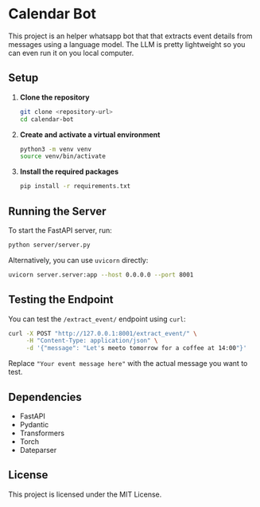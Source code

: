 # Calendar Bot

This project is an helper whatsapp bot that that extracts event details from messages using a language model.
The LLM is pretty lightweight so you can even run it on you local computer.

## Setup

1. **Clone the repository**
   ```bash
   git clone <repository-url>
   cd calendar-bot
   ```

2. **Create and activate a virtual environment**
   ```bash
   python3 -m venv venv
   source venv/bin/activate
   ```

3. **Install the required packages**
   ```bash
   pip install -r requirements.txt
   ```

## Running the Server

To start the FastAPI server, run:

```bash
python server/server.py
```

Alternatively, you can use `uvicorn` directly:

```bash
uvicorn server.server:app --host 0.0.0.0 --port 8001
```

## Testing the Endpoint

You can test the `/extract_event/` endpoint using `curl`:

```bash
curl -X POST "http://127.0.0.1:8001/extract_event/" \
     -H "Content-Type: application/json" \
     -d '{"message": "Let's meeto tomorrow for a coffee at 14:00"}'
```

Replace `"Your event message here"` with the actual message you want to test.

## Dependencies

- FastAPI
- Pydantic
- Transformers
- Torch
- Dateparser

## License

This project is licensed under the MIT License. 
